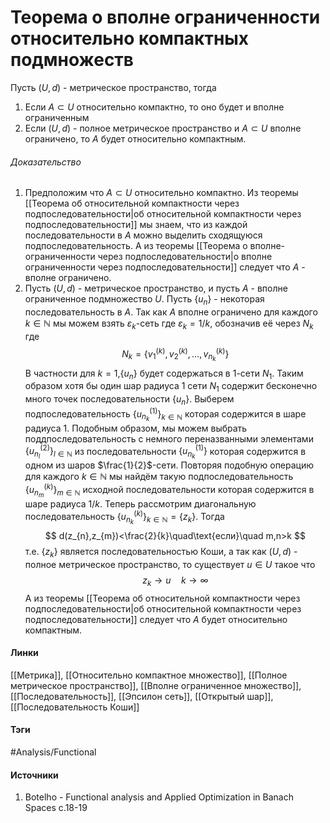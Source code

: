 # Теорема о вполне ограниченности относительно компактных подмножеств
Пусть $(U,d)$ - метрическое пространство, тогда
1. Если $A\subset U$ относительно компактно, то оно будет и вполне ограниченным
2. Если $(U,d)$ - полное метрическое пространство и $A\subset U$ вполне ограничено, то $A$ будет относительно компактным.

###### Доказательство
1. Предположим что $A\subset U$ относительно компактно. Из теоремы [[Теорема об относительной компактности через подпоследовательности|об относительной компактности через подпоследовательности]] мы знаем, что из каждой последовательности в $A$ можно выделить сходящуюся подпоследовательность. А из теоремы [[Теорема о вполне-ограниченности через подпоследовательности|о вполне ограниченности через подпоследовательности]] следует что $A$ - вполне ограничено.
2. Пусть $(U,d)$ - метрическое пространство, и пусть $A$ - вполне ограниченное подмножество $U$.
   Пусть $\{u_{n}\}$ - некоторая последовательность в $A$. Так как $A$ вполне ограничено для каждого $k\in\mathbb{N}$ мы можем взять $\varepsilon_{k}$-сеть где $\varepsilon_{k}=1/k$, обозначив её через $N_{k}$ где
   $$
   N_{k}=\left\{v_{1}^{(k)},v_{2}^{(k)},\dots,v_{n_{k}}^{(k)}\right\}
   $$
   В частности для $k=1$,$\{u_{n}\}$ будет содержаться в $1$-сети $N_{1}$. Таким образом хотя бы один шар радиуса $1$ сети $N_{1}$ содержит бесконечно много точек последовательности $\{u_{n}\}$. Выберем подпоследовательность $\left\{u_{n_{k}}^{(1)}\right\}_{k\in\mathbb{N}}$ которая содержится в шаре радиуса $1$. Подобным образом, мы можем выбрать поддпоследовательность с немного переназванными элементами $\left\{u_{n_{l}}^{(2)}\right\}_{l\in\mathbb{N}}$ из последовательности $\left\{u_{n_{k}}^{(1)}\right\}$ которая содержится в одном из шаров $\frac{1}{2}$-сети. Повторяя подобную операцию для каждого $k\in\mathbb{N}$ мы найдём такую подпоследовательность $\left\{u_{n_{m}}^{(k)}\right\}_{m\in\mathbb{N}}$ исходной последовательности которая содержится в шаре радиуса $1/k$.
   Теперь рассмотрим диагональную последовательность $\left\{u_{n_{k}}^{(k)}\right\}_{k\in\mathbb{N}}=\{z_{k}\}$. Тогда
   $$
   d(z_{n},z_{m})<\frac{2}{k}\quad\text{если}\quad m,n>k
   $$
   т.е. $\{z_{k}\}$ является последовательностью Коши, а так как $(U,d)$ - полное метрическое пространство, то существует $u\in U$ такое что 
   $$
   z_{k}\to u\quad k\to\infty
   $$
   А из теоремы [[Теорема об относительной компактности через подпоследовательности|об относительной компактности через подпоследовательности]] следует что $A$ будет относительно компактным. 
#### Линки
 [[Метрика]],
 [[Относительно компактное множество]],
 [[Полное метрическое пространство]],
 [[Вполне ограниченное множество]],
 [[Последовательность]],
 [[Эпсилон сеть]],
 [[Открытый шар]],
 [[Последовательность Коши]]
#### Тэги
 #Analysis/Functional 
#### Источники
1. Botelho - Functional analysis and Applied Optimization in Banach Spaces с.18-19